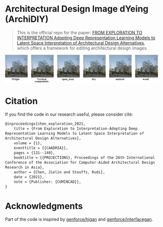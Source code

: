 # Architectural Design Image dYeing (ArchiDIY)
> This is the official repo for the paper: [FROM EXPLORATION TO INTERPRETATION Adopting Deep Representation Learning Models to Latent Space Interpretation of Architectural Design Alternatives](https://caadria2021.org/wp-content/uploads/2021/03/caadria2021_038.pdf), which offers a framework for editing architectural design images.

![Overview](imgs/paper38-04.gif)

# Citation
If you find the code in our research useful, please consider cite:
```
@inproceedings{chen_exploration_2021,
	title = {From Exploration to Interpretation-Adopting Deep Representation Learning Models to Latent Space Interpretation of Architectural Design Alternatives},
	volume = {1},
	eventtitle = {{CAADRIA}},
	pages = {131--140},
	booktitle = {{PROJECTIONS}, Proceedings of the 26th International Conference of the Association for Computer-Aided Architectural Design Research in Asia},
	author = {Chen, Jielin and Stouffs, Rudi},
	date = {2021},
	note = {Publisher: {CUMINCAD}},
}
```

# Acknowledgments
Part of the code is inspired by <a href="https://github.com/genforce/higan">genforce/higan</a> and <a href="https://github.com/genforce/interfacegan">genforce/interfacegan</a>.
